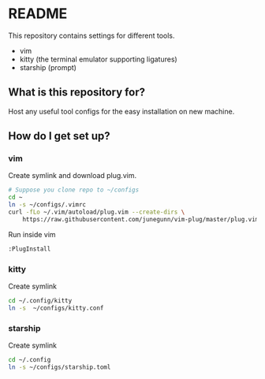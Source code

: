 # README #

This repository contains settings for different tools.

- vim
- kitty (the terminal emulator supporting ligatures)
- starship (prompt)

## What is this repository for? ###

Host any useful tool configs for the easy installation on new machine.

## How do I get set up? ###

### vim

Create symlink and download plug.vim.

```bash
# Suppose you clone repo to ~/configs
cd ~
ln -s ~/configs/.vimrc
curl -fLo ~/.vim/autoload/plug.vim --create-dirs \
    https://raw.githubusercontent.com/junegunn/vim-plug/master/plug.vim
```

Run inside vim 

```bash
:PlugInstall
```

### kitty

Create symlink

```bash
cd ~/.config/kitty
ln -s  ~/configs/kitty.conf
```

### starship

Create symlink

```bash
cd ~/.config
ln -s ~/configs/starship.toml
```
